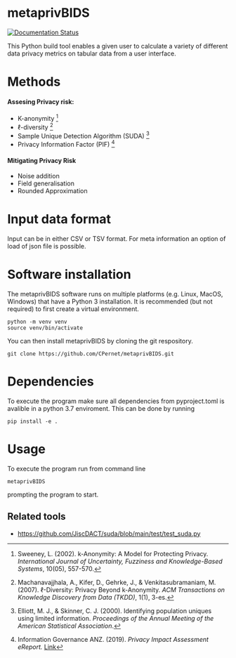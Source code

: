 # metaprivBIDS

[![Documentation Status](https://readthedocs.org/projects/metaprivBIDDS/badge/?version=latest)](https://metaprivBIDS.readthedocs.io/en/latest/?badge=latest)


This Python build tool enables a given user to calculate a variety of different data privacy metrics on tabular data from a user interface. 

# Methods

#### Assesing Privacy risk: 

- K-anonymity [^1]
- ℓ-diversity [^2]
- Sample Unique Detection Algorithm (SUDA) [^3]
- Privacy Information Factor (PIF) [^4]

[^1]: Sweeney, L. (2002). k-Anonymity: A Model for Protecting Privacy. *International Journal of Uncertainty, Fuzziness and Knowledge-Based Systems*, 10(05), 557-570.
[^2]: Machanavajjhala, A., Kifer, D., Gehrke, J., & Venkitasubramaniam, M. (2007). ℓ-Diversity: Privacy Beyond k-Anonymity. *ACM Transactions on Knowledge Discovery from Data (TKDD)*, 1(1), 3-es.
[^3]: Elliott, M. J., & Skinner, C. J. (2000). Identifying population uniques using limited information. *Proceedings of the Annual Meeting of the American Statistical Association*.
[^4]: Information Governance ANZ. (2019). *Privacy Impact Assessment eReport.* [Link](https://www.infogovanz.com/wp-content/uploads/2020/01/191202-ACS-Privacy-eReport.pdf)


#### Mitigating Privacy Risk

- Noise addition
- Field generalisation
- Rounded Approximation 


# Input data format

Input can be in either CSV or TSV format. 
For meta information an option of load of json file is possible. 

# Software installation

The metaprivBIDS software runs on multiple platforms (e.g. Linux, MacOS, Windows) that have a Python 3 installation.
It is recommended (but not required) to first create a virtual environment.

```console 
python -m venv venv
source venv/bin/activate
```

You can then install metaprivBIDS by cloning the git respository.

```console
git clone https://github.com/CPernet/metaprivBIDS.git
```

# Dependencies

To execute the program make sure all dependencies from pyproject.toml is avalible in a python 3.7 enviroment. 
This can be done by running

```console
pip install -e . 
```

# Usage

To execute the program run from command line 

```console
metaprivBIDS
```

prompting the program to start.



## Related tools

- https://github.com/JiscDACT/suda/blob/main/test/test_suda.py






